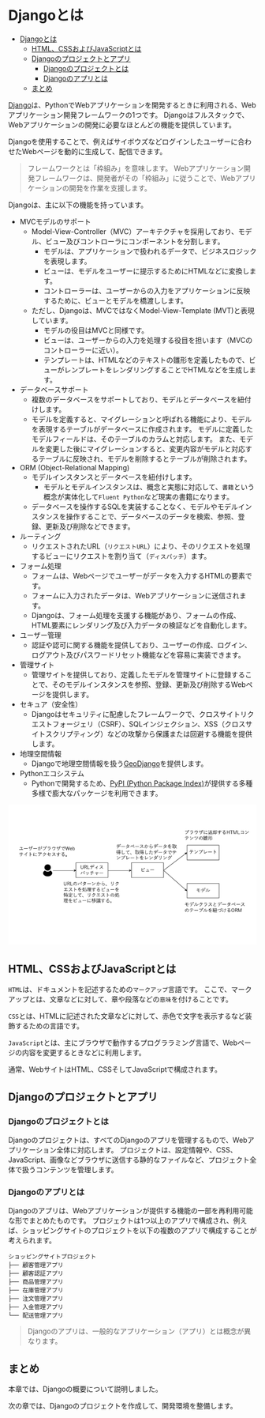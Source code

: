 # Djangoとは

- [Djangoとは](#djangoとは)
  - [HTML、CSSおよびJavaScriptとは](#htmlcssおよびjavascriptとは)
  - [Djangoのプロジェクトとアプリ](#djangoのプロジェクトとアプリ)
    - [Djangoのプロジェクトとは](#djangoのプロジェクトとは)
    - [Djangoのアプリとは](#djangoのアプリとは)
  - [まとめ](#まとめ)

[Django](https://www.djangoproject.com/)は、PythonでWebアプリケーションを開発するときに利用される、Webアプリケーション開発フレームワークの1つです。
Djangoはフルスタックで、Webアプリケーションの開発に必要なほとんどの機能を提供しています。

Djangoを使用することで、例えばサイボウズなどログインしたユーザーに合わせたWebページを動的に生成して、配信できます。

> フレームワークとは「枠組み」を意味します。
> Webアプリケーション開発フレームワークは、開発者がその「枠組み」に従うことで、Webアプリケーションの開発を作業を支援します。

Djangoは、主に以下の機能を持っています。

- MVCモデルのサポート
  - Model-View-Controller（MVC）アーキテクチャを採用しており、モデル、ビュー及びコントローラにコンポーネントを分割します。
    - モデルは、アプリケーションで扱われるデータで、ビジネスロジックを表現します。
    - ビューは、モデルをユーザーに提示するためにHTMLなどに変換します。
    - コントローラーは、ユーザーからの入力をアプリケーションに反映するために、ビューとモデルを橋渡しします。
  - ただし、Djangoは、MVCではなくModel-View-Template (MVT)と表現しています。
    - モデルの役目はMVCと同様です。
    - ビューは、ユーザーからの入力を処理する役目を担います（MVCのコントローラーに近い）。
    - テンプレートは、HTMLなどのテキストの雛形を定義したもので、ビューがレンプレートをレンダリングすることでHTMLなどを生成します。
- データベースサポート
  - 複数のデータベースをサポートしており、モデルとデータベースを紐付けします。
  - モデルを定義すると、マイグレーションと呼ばれる機能により、モデルを表現するテーブルがデータベースに作成されます。
    モデルに定義したモデルフィールドは、そのテーブルのカラムと対応します。
    また、モデルを変更した後にマイグレーションすると、変更内容がモデルと対応するテーブルに反映され、モデルを削除するとテーブルが削除されます。
- ORM (Object-Relational Mapping)
  - モデルインスタンスとデータベースを紐付けします。
    - モデルとモデルインスタンスは、概念と実態に対応して、`書籍`という概念が実体化して`Fluent Python`など現実の書籍になります。
  - データベースを操作するSQLを実装することなく、モデルやモデルインスタンスを操作することで、データベースのデータを検索、参照、登録、更新及び削除などできます。
- ルーティング
  - リクエストされたURL（`リクエストURL`）により、そのリクエストを処理するビューにリクエストを割り当て（`ディスパッチ`）ます。
- フォーム処理
  - フォームは、Webページでユーザーがデータを入力するHTMLの要素です。
  - フォームに入力されたデータは、Webアプリケーションに送信されます。
  - Djangoは、フォーム処理を支援する機能があり、フォームの作成、HTML要素にレンダリング及び入力データの検証などを自動化します。
- ユーザー管理
  - 認証や認可に関する機能を提供しており、ユーザーの作成、ログイン、ログアウト及びパスワードリセット機能などを容易に実装できます。
- 管理サイト
  - 管理サイトを提供しており、定義したモデルを管理サイトに登録することで、そのモデルインスタンスを参照、登録、更新及び削除するWebページを提供します。
- セキュア（安全性）
  - Djangoはセキュリティに配慮したフレームワークで、クロスサイトリクエストフォージェリ（CSRF）、SQLインジェクション、XSS（クロスサイトスクリプティング）などの攻撃から保護または回避する機能を提供します。
- 地理空間情報
  - Djangoで地理空間情報を扱う[GeoDjango](https://docs.djangoproject.com/en/4.2/ref/contrib/gis/)を提供します。
- Pythonエコシステム
  - Pythonで開発するため、[PyPI (Python Package Index)](https://pypi.org/)が提供する多種多様で膨大なパッケージを利用できます。

![Djangoダイアグラム](./images/request_handle_diagram.png)

## HTML、CSSおよびJavaScriptとは

`HTML`は、ドキュメントを記述するための`マークアップ`言語です。
ここで、マークアップとは、文章などに対して、章や段落などの`意味`を付けることです。

`CSS`とは、HTMLに記述された文章などに対して、赤色で文字を表示するなど装飾するための言語です。

`JavaScript`とは、主にブラウザで動作するプログララミング言語で、Webページの内容を変更するときなどに利用します。

通常、WebサイトはHTML、CSSそしてJavaScriptで構成されます。

## Djangoのプロジェクトとアプリ

### Djangoのプロジェクトとは

Djangoのプロジェクトは、すべてのDjangoのアプリを管理するもので、Webアプリケーション全体に対応します。
プロジェクトは、設定情報や、CSS、JavaScript、画像などブラウザに送信する静的なファイルなど、プロジェクト全体で扱うコンテンツを管理します。

### Djangoのアプリとは

Djangoのアプリは、Webアプリケーションが提供する機能の一部を再利用可能な形でまとめたものです。
プロジェクトは1つ以上のアプリで構成され、例えば、ショッピングサイトのプロジェクトを以下の複数のアプリで構成することが考えられます。

```text
ショッピングサイトプロジェクト
├── 顧客管理アプリ
├── 顧客認証アプリ
├── 商品管理アプリ
├── 在庫管理アプリ
├── 注文管理アプリ
├── 入金管理アプリ
└── 配送管理アプリ
```

> Djangoのアプリは、一般的なアプリケーション（アプリ）とは概念が異なります。

## まとめ

本章では、Djangoの概要について説明しました。

次の章では、Djangoのプロジェクトを作成して、開発環境を整備します。
